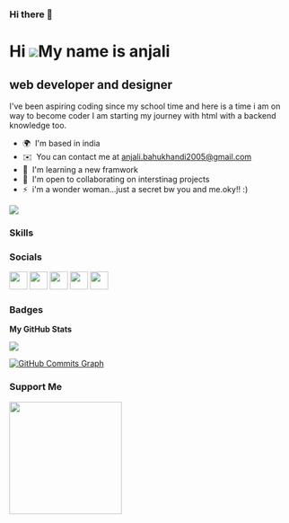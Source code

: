 ### Hi there 👋

<!--
**3188ab/3188ab** is a ✨ _special_ ✨ repository because its `README.md` (this file) appears on your GitHub profile.

Here are some ideas to get you started:

- 🔭 I’m currently working on ...
- 🌱 I’m currently learning ...
- 👯 I’m looking to collaborate on ...
- 🤔 I’m looking for help with ...
- 💬 Ask me about ...
- 📫 How to reach me: ...
- 😄 Pronouns: ...
- ⚡ Fun fact: ...
-->
Hi ![](https://user-images.githubusercontent.com/18350557/176309783-0785949b-9127-417c-8b55-ab5a4333674e.gif)My name is anjali
==============================================================================================================================

web developer and designer
--------------------------

I've been aspiring coding since my school time and here is a time i am on way to become coder I am starting my journey with html with a backend knowledge too.

* 🌍  I'm based in india
* ✉️  You can contact me at [anjali.bahukhandi2005@gmail.com](mailto:anjali.bahukhandi2005@gmail.com)
* 🧠  I'm learning a new framwork
* 🤝  I'm open to collaborating on interstinag projects
* ⚡  i'm a wonder woman...just a secret bw you and me.oky!! :)

<a href="https://www.github.com/3188ab" target="_blank" rel="noreferrer"><img
src="https://img.shields.io/github/followers/3188ab?logo=github&style=for-the-badge&color=3382ed&labelColor=000000" /></a>

### Skills



### Socials

<p align="left"> <a href="https://discord.com/users/bahukhandi#0001" target="_blank" rel="noreferrer"><img src="https://raw.githubusercontent.com/danielcranney/readme-generator/main/public/icons/socials/discord.svg" width="32" height="32" /></a> <a href="https://www.github.com/3188ab" target="_blank" rel="noreferrer"><img src="https://raw.githubusercontent.com/danielcranney/readme-generator/main/public/icons/socials/github-dark.svg" width="32" height="32" /></a> <a href="http://www.instagram.com/anj_b3" target="_blank" rel="noreferrer"><img src="https://raw.githubusercontent.com/danielcranney/readme-generator/main/public/icons/socials/instagram.svg" width="32" height="32" /></a> <a href="https://www.linkedin.com/in/anjali-bahukhandi-24b45b248/" target="_blank" rel="noreferrer"><img src="https://raw.githubusercontent.com/danielcranney/readme-generator/main/public/icons/socials/linkedin.svg" width="32" height="32" /></a> <a href="https://www.twitter.com/b3_anjali" target="_blank" rel="noreferrer"><img src="https://raw.githubusercontent.com/danielcranney/readme-generator/main/public/icons/socials/twitter.svg" width="32" height="32" /></a></p>

### Badges

<b>My GitHub Stats</b>

<a href="http://www.github.com/3188ab"><img src="https://github-readme-streak-stats.herokuapp.com/?user=3188ab&stroke=ffffff&background=000000&ring=0891b2&fire=0891b2&currStreakNum=ffffff&currStreakLabel=0891b2&sideNums=ffffff&sideLabels=ffffff&dates=ffffff&hide_border=true" /></a>

<a href="http://www.github.com/3188ab"><img src="https://github-readme-activity-graph.cyclic.app/graph?username=3188ab&bg_color=000000&color=ffffff&line=3382ed&point=ffffff&area_color=000000&area=true&hide_border=true&custom_title=GitHub%20Commits%20Graph" alt="GitHub Commits Graph" /></a>

### Support Me

<a href="https://www.buymeacoffee.com/anjalibahuP"><img src="https://cdn.buymeacoffee.com/buttons/v2/default-yellow.png" width="200" /></a>
